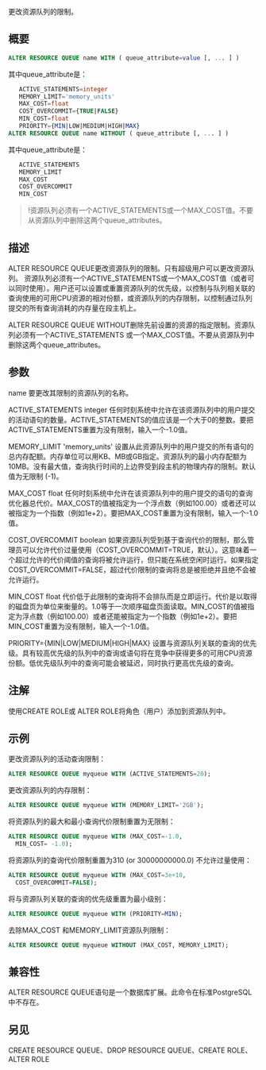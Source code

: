 更改资源队列的限制。

## 概要

```sql
ALTER RESOURCE QUEUE name WITH ( queue_attribute=value [, ... ] ) 
```

其中queue_attribute是：

```sql
   ACTIVE_STATEMENTS=integer
   MEMORY_LIMIT='memory_units'
   MAX_COST=float
   COST_OVERCOMMIT={TRUE|FALSE}
   MIN_COST=float
   PRIORITY={MIN|LOW|MEDIUM|HIGH|MAX}
ALTER RESOURCE QUEUE name WITHOUT ( queue_attribute [, ... ] )
```

其中queue_attribute是：

```sql
   ACTIVE_STATEMENTS
   MEMORY_LIMIT
   MAX_COST
   COST_OVERCOMMIT
   MIN_COST
```

>!资源队列必须有一个ACTIVE_STATEMENTS或一个MAX_COST值。不要从资源队列中删除这两个queue_attributes。

## 描述
ALTER RESOURCE QUEUE更改资源队列的限制。只有超级用户可以更改资源队列。
资源队列必须有一个ACTIVE_STATEMENTS或一个MAX_COST值（或者可以同时使用）。用户还可以设置或重置资源队列的优先级，以控制与队列相关联的查询使用的可用CPU资源的相对份额，或资源队列的内存限制，以控制通过队列提交的所有查询消耗的内存量在段主机上。

ALTER RESOURCE QUEUE WITHOUT删除先前设置的资源的指定限制。资源队列必须有一个ACTIVE_STATEMENTS 或一个MAX_COST值。不要从资源队列中删除这两个queue_attributes。

## 参数
name
要更改其限制的资源队列的名称。

ACTIVE_STATEMENTS integer
任何时刻系统中允许在该资源队列中的用户提交的活动语句的数量。ACTIVE_STATEMENTS的值应该是一个大于0的整数。要把ACTIVE_STATEMENTS重置为没有限制，输入一个-1.0值。

MEMORY_LIMIT 'memory_units'
设置从此资源队列中的用户提交的所有语句的总内存配额。内存单位可以用KB、MB或GB指定。资源队列的最小内存配额为10MB。没有最大值，查询执行时间的上边界受到段主机的物理内存的限制。默认值为无限制 (-1)。

MAX_COST float
任何时刻系统中允许在该资源队列中的用户提交的语句的查询优化器总代价。MAX_COST的值被指定为一个浮点数（例如100.00）或者还可以被指定为一个指数（例如1e+2）。要把MAX_COST重置为没有限制，输入一个-1.0值。

COST_OVERCOMMIT boolean
如果资源队列受到基于查询代价的限制，那么管理员可以允许代价过量使用（COST_OVERCOMMIT=TRUE，默认）。这意味着一个超过允许的代价阈值的查询将被允许运行，但只能在系统空闲时运行。如果指定COST_OVERCOMMIT=FALSE，超过代价限制的查询将总是被拒绝并且绝不会被允许运行。

MIN_COST float
代价低于此限制的查询将不会排队而是立即运行。代价是以取得的磁盘页为单位来衡量的。1.0等于一次顺序磁盘页面读取。MIN_COST的值被指定为浮点数（例如100.00）或者还能被指定为一个指数（例如1e+2）。要把MIN_COST重置为没有限制，输入一个-1.0值。

PRIORITY={MIN|LOW|MEDIUM|HIGH|MAX}
设置与资源队列关联的查询的优先级。具有较高优先级的队列中的查询或语句将在竞争中获得更多的可用CPU资源份额。低优先级队列中的查询可能会被延迟，同时执行更高优先级的查询。

## 注解
使用CREATE ROLE或 ALTER ROLE将角色（用户）添加到资源队列中。

## 示例
更改资源队列的活动查询限制：

```sql
ALTER RESOURCE QUEUE myqueue WITH (ACTIVE_STATEMENTS=20);
```

更改资源队列的内存限制：

```sql
ALTER RESOURCE QUEUE myqueue WITH (MEMORY_LIMIT='2GB');
```

将资源队列的最大和最小查询代价限制重置为无限制：

```sql
ALTER RESOURCE QUEUE myqueue WITH (MAX_COST=-1.0, 
  MIN_COST= -1.0);
```

将资源队列的查询代价限制重置为310 (or 30000000000.0) 不允许过量使用：

```sql
ALTER RESOURCE QUEUE myqueue WITH (MAX_COST=3e+10, 
  COST_OVERCOMMIT=FALSE);
```

将与资源队列关联的查询的优先级重置为最小级别：

```sql
ALTER RESOURCE QUEUE myqueue WITH (PRIORITY=MIN);
```

去除MAX_COST 和MEMORY_LIMIT资源队列限制：

```sql
ALTER RESOURCE QUEUE myqueue WITHOUT (MAX_COST, MEMORY_LIMIT);
```

## 兼容性
ALTER RESOURCE QUEUE语句是一个数据库扩展。此命令在标准PostgreSQL中不存在。

## 另见
CREATE RESOURCE QUEUE、DROP RESOURCE QUEUE、CREATE ROLE、ALTER ROLE
